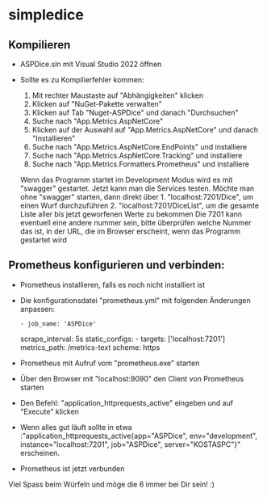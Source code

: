 # simpledice

## Kompilieren
- ASPDice.sln mit Visual Studio 2022 öffnen
- Sollte es zu Kompilierfehler kommen:
	1. Mit rechter Maustaste auf "Abhängigkeiten" klicken
	2. Klicken auf "NuGet-Pakette verwalten"
	3. Klicken auf Tab "Nuget-ASPDice" und danach "Durchsuchen"
	4. Suche nach "App.Metrics.AspNetCore"
	5. Klicken auf der Auswahl auf "App.Metrics.AspNetCore" und danach "Installieren"
	6. Suche nach "App.Metrics.AspNetCore.EndPoints" und installiere
	7. Suche nach "App.Metrics.AspNetCore.Tracking" und installiere
	8. Suche nach "App.Metrics.Formatters.Prometheus" und installiere

	Wenn das Programm startet im Development Modus wird es mit "swagger" gestartet.
	Jetzt kann man die Services testen.
	Möchte man ohne "swagger" starten, dann direkt über 
		1. "localhost:7201/Dice", um einen Wurf durchzuführen
		2. "localhost:7201/DiceList", um die gesamte Liste aller bis jetzt geworfenen Werte zu bekommen
		Die 7201 kann eventuell eine andere nummer sein, bitte überprüfen welche Nummer das ist, in der URL, die im Browser erscheint, wenn das Programm gestartet wird

## Prometheus konfigurieren und verbinden:
- Prometheus installieren, falls es noch nicht installiert ist
- Die konfigurationsdatei "prometheus.yml" mit folgenden Änderungen anpassen:

	  - job_name: 'ASPDice'
    scrape_interval: 5s
    static_configs:
      - targets: ['localhost:7201']
    metrics_path: /metrics-text
    scheme: https

- Prometheus mit Aufruf vom "prometheus.exe" starten
- Über den Browser mit "localhost:9090" den Client von Prometheus starten
- Den Befehl: "application_httprequests_active" eingeben und auf "Execute" klicken
- Wenn alles gut läuft sollte in etwa :"application_httprequests_active{app="ASPDice", env="development", instance="localhost:7201", job="ASPDice", server="KOSTASPC"}" erscheinen.
- Prometheus ist jetzt verbunden


Viel Spass beim Würfeln und möge die 6 immer bei Dir sein! :)
